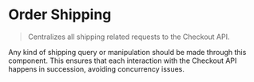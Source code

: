 # Order Shipping

> Centralizes all shipping related requests to the Checkout API.

Any kind of shipping query or manipulation should be made through this component. This ensures that each interaction with the Checkout API happens in succession, avoiding concurrency issues.

